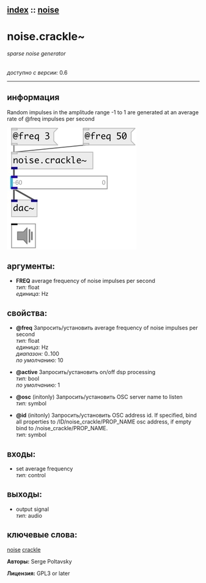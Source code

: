 [index](index.html) :: [noise](category_noise.html)
---

# noise.crackle~

###### sparse noise generator

*доступно с версии:* 0.6

---


## информация
Random impulses in the amplitude range -1 to 1 are generated at an average rate of @freq impulses per second


[![example](../examples/img/noise.crackle~.jpg)](../examples/pd/noise.crackle~.pd)



## аргументы:

* **FREQ**
average frequency of noise impulses per second<br>
_тип:_ float<br>
_единица:_ Hz<br>





## свойства:

* **@freq** 
Запросить/установить average frequency of noise impulses per second<br>
_тип:_ float<br>
_единица:_ Hz<br>
_диапазон:_ 0..100<br>
_по умолчанию:_ 10<br>

* **@active** 
Запросить/установить on/off dsp processing<br>
_тип:_ bool<br>
_по умолчанию:_ 1<br>

* **@osc** (initonly)
Запросить/установить OSC server name to listen<br>
_тип:_ symbol<br>

* **@id** (initonly)
Запросить/установить OSC address id. If specified, bind all properties to
/ID/noise_crackle/PROP_NAME osc address, if empty bind to
/noise_crackle/PROP_NAME.<br>
_тип:_ symbol<br>



## входы:

* set average frequency<br>
_тип:_ control



## выходы:

* output signal<br>
_тип:_ audio



## ключевые слова:

[noise](keywords/noise.html)
[crackle](keywords/crackle.html)






**Авторы:** Serge Poltavsky




**Лицензия:** GPL3 or later





